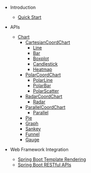 - Introduction

  - [Quick Start](quick-start)

- APIs
  - [Chart](chart)
    - [CartesianCoordChart](cartesian-coord-chart)
      - [Line](line)
      - [Bar](bar)
      - [Boxplot](boxplot)
      - [Candlestick](candlestick)
      - [Heatmap](heatmap)
    - [PolarCoordChart](polar-coord-chart)
      - [PolarLine](polar-line)
      - [PolarBar](polar-bar)
      - [PolarScatter](polar-scatter)
    - [RadarCoordChart](radar-coord-chart)
      - [Radar](radar)
    - [ParallelCoordChart](parallel-coord-chart)
      - [Parallel](parallel)
    - [Pie](pie)
    - [Graph](graph)
    - [Sankey](sankey)
    - [Funnel](funnel)
    - [Gauge](gauge)

- Web Framework Integration
    - [Spring Boot Template Rendering](sb-template.md)
    - [Spring Boot RESTful APIs](sb-restful.md)
